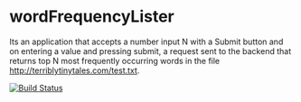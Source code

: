 # wordFrequencyLister
Its an application that accepts a number input N with a Submit button and on entering a value and pressing submit, a request sent to the backend that returns top N most frequently occurring words in the file  http://terriblytinytales.com/test.txt.


[![Build Status](https://travis-ci.org/Nipan83/wordfrequencylister.svg?branch=master)](https://travis-ci.org/Nipan83/wordfrequencylister.svg?branch=master)
